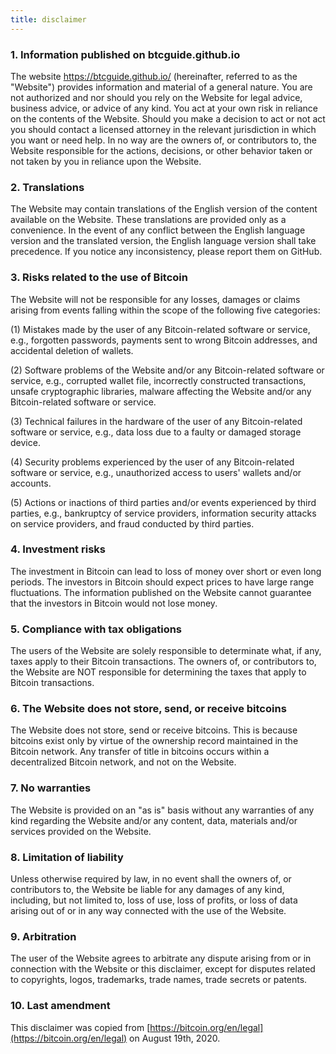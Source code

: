 ```yaml
---
title: disclaimer
---
```


### 1. Information published on btcguide.github.io

  The website https://btcguide.github.io/ (hereinafter, referred to as the "Website") provides information and material of a general nature. You are not authorized and nor should you rely on the Website for legal advice, business advice, or advice of any kind. You act at your own risk in reliance on the contents of the Website. Should you make a decision to act or not act you should contact a licensed attorney in the relevant jurisdiction in which you want or need help. In no way are the owners of, or contributors to, the Website responsible for the actions, decisions, or other behavior taken or not taken by you in reliance upon the Website.


### 2. Translations

  The Website may contain translations of the English version of the content available on the Website. These translations are provided only as a convenience. In the event of any conflict between the English language version and the translated version, the English language version shall take precedence. If you notice any inconsistency, please report them on GitHub.

### 3. Risks related to the use of Bitcoin

The Website will not be responsible for any losses, damages or claims arising from events falling within the scope of the following five categories:

(1) Mistakes made by the user of any Bitcoin-related software or service, e.g., forgotten passwords, payments sent to wrong Bitcoin addresses, and accidental deletion of wallets.

(2) Software problems of the Website and/or any Bitcoin-related software or service, e.g., corrupted wallet file, incorrectly constructed transactions, unsafe cryptographic libraries, malware affecting the Website and/or any Bitcoin-related software or service.

(3) Technical failures in the hardware of the user of any Bitcoin-related software or service, e.g., data loss due to a faulty or damaged storage device.

(4) Security problems experienced by the user of any Bitcoin-related software or service, e.g., unauthorized access to users' wallets and/or accounts.

(5) Actions or inactions of third parties and/or events experienced by third parties, e.g., bankruptcy of service providers, information security attacks on service providers, and fraud conducted by third parties.

### 4. Investment risks

The investment in Bitcoin can lead to loss of money over short or even long periods. The investors in Bitcoin should expect prices to have large range fluctuations. The information published on the Website cannot guarantee that the investors in Bitcoin would not lose money.

### 5. Compliance with tax obligations

The users of the Website are solely responsible to determinate what, if any, taxes apply to their Bitcoin transactions. The owners of, or contributors to, the Website are NOT responsible for determining the taxes that apply to Bitcoin transactions.

### 6. The Website does not store, send, or receive bitcoins

The Website does not store, send or receive bitcoins. This is because bitcoins exist only by virtue of the ownership record maintained in the Bitcoin network. Any transfer of title in bitcoins occurs within a decentralized Bitcoin network, and not on the Website.

### 7. No warranties

The Website is provided on an "as is" basis without any warranties of any kind regarding the Website and/or any content, data, materials and/or services provided on the Website.

### 8. Limitation of liability

Unless otherwise required by law, in no event shall the owners of, or contributors to, the Website be liable for any damages of any kind, including, but not limited to, loss of use, loss of profits, or loss of data arising out of or in any way connected with the use of the Website.

### 9. Arbitration

The user of the Website agrees to arbitrate any dispute arising from or in connection with the Website or this disclaimer, except for disputes related to copyrights, logos, trademarks, trade names, trade secrets or patents.

### 10. Last amendment

This disclaimer was copied from [https://bitcoin.org/en/legal](https://bitcoin.org/en/legal) on August 19th, 2020.

